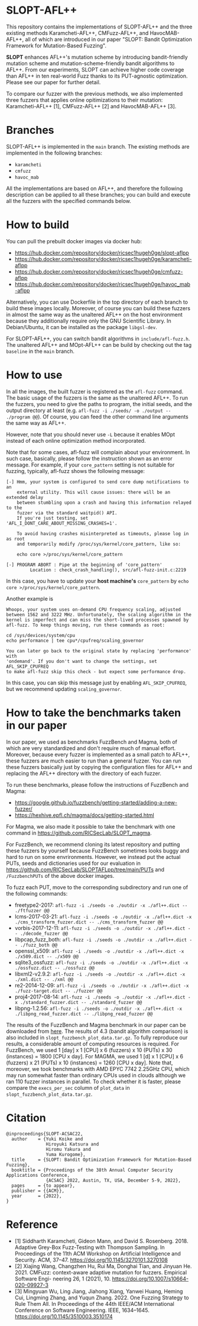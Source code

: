 # SLOPT-AFL++

This repository contains the implementations of SLOPT-AFL++ and the three existing methods Karamcheti-AFL++, CMFuzz-AFL++, and HavocMAB-AFL++, all of which are introduced in our paper "SLOPT: Bandit Optimization Framework for Mutation-Based Fuzzing".

<strong>SLOPT</strong> enhances AFL++'s mutation scheme by introducing bandit-friendly mutation scheme and mutation-scheme-friendly bandit algorithms to AFL++. 
From our experiments, SLOPT can achieve higher code coverage than AFL++ in ten real-world Fuzz thanks to its PUT-agnostic optimization.
Please see our paper for further detail.

To compare our fuzzer with the previous methods, we also implemented three fuzzers that applies online opitimizations to their mutation: Karamcheti-AFL++ [1], CMFuzz-AFL++ [2] and HavocMAB-AFL++ [3]. 

# Branches

SLOPT-AFL++ is implemented in the `main` branch.
The existing methods are implemented in the following branches:

- `karamcheti`
- `cmfuzz`
- `havoc_mab`

All the implementations are based on AFL++, and therefore the following description can be applied to all these branches; you can build and execute all the fuzzers with the specified commands below.

# How to build

You can pull the prebuilt docker images via docker hub:
  - https://hub.docker.com/repository/docker/ricsec1hugeh0ge/slopt-aflpp
  - https://hub.docker.com/repository/docker/ricsec1hugeh0ge/karamcheti-aflpp
  - https://hub.docker.com/repository/docker/ricsec1hugeh0ge/cmfuzz-aflpp
  - https://hub.docker.com/repository/docker/ricsec1hugeh0ge/havoc_mab-aflpp

Alternatively, you can use Dockerfile in the top directory of each branch to build these images locally.
Moreover, of course you can build these fuzzers in almost the same way as the unaltered AFL++ on the host environment because they additionally require only the GNU Scientific Library. In Debian/Ubuntu, it can be installed as the package `libgsl-dev`.

For SLOPT-AFL++, you can switch bandit algorithms in `include/afl-fuzz.h`.
The unaltered AFL++ and MOpt-AFL++ can be build by checking out the tag `baseline` in the `main` branch.

# How to use

In all the images, the built fuzzer is registered as the `afl-fuzz` command.
The basic usage of the fuzzers is the same as the unaltered AFL++.
To run the fuzzers, you need to give the paths to program, the initial seeds, and the output directory at least (e.g. `afl-fuzz -i ./seeds/ -o ./output -- ./program @@`). 
Of course, you can feed the other command line arguments the same way as AFL++.

However, note that you should never use `-L` because it enables MOpt instead of each online optimization method incorporated.

Note that for some cases, afl-fuzz will complain about your environment. 
In such case, basically, please follow the instruction shown as an error message.
For example, if your `core_pattern` setting is not suitable for fuzzing, typically, afl-fuzz shows the following message:

```
[-] Hmm, your system is configured to send core dump notifications to an
    external utility. This will cause issues: there will be an extended delay
    between stumbling upon a crash and having this information relayed to the
    fuzzer via the standard waitpid() API.
    If you're just testing, set 'AFL_I_DONT_CARE_ABOUT_MISSING_CRASHES=1'.

    To avoid having crashes misinterpreted as timeouts, please log in as root
    and temporarily modify /proc/sys/kernel/core_pattern, like so:

    echo core >/proc/sys/kernel/core_pattern

[-] PROGRAM ABORT : Pipe at the beginning of 'core_pattern'
         Location : check_crash_handling(), src/afl-fuzz-init.c:2219
```
In this case, you have to update your <strong>host machine's</strong> `core_pattern` by `echo core >/proc/sys/kernel/core_pattern`.

Another example is 

```
Whoops, your system uses on-demand CPU frequency scaling, adjusted
between 1562 and 3222 MHz. Unfortunately, the scaling algorithm in the
kernel is imperfect and can miss the short-lived processes spawned by
afl-fuzz. To keep things moving, run these commands as root:

cd /sys/devices/system/cpu
echo performance | tee cpu*/cpufreq/scaling_governor

You can later go back to the original state by replacing 'performance' with
'ondemand'. If you don't want to change the settings, set AFL_SKIP_CPUFREQ
to make afl-fuzz skip this check - but expect some performance drop.
```

In this case, you can skip this message just by enabling `AFL_SKIP_CPUFREQ`, but we recommend updating `scaling_governor`.


# How to take the benchmarks taken in our paper

In our paper, we used as benchmarks FuzzBench and Magma, both of which are very standardized and don't require much of manual effort.
Moreover, because every fuzzer is implemented as a small patch to AFL++, these fuzzers are much easier to run than a general fuzzer.
You can run these fuzzers basically just by copying the configuration files for AFL++ and replacing the AFL++ directory with the directory of each fuzzer.

To run these benchmarks, please follow the instructions of FuzzBench and Magma:
  - https://google.github.io/fuzzbench/getting-started/adding-a-new-fuzzer/
  - https://hexhive.epfl.ch/magma/docs/getting-started.html

For Magma, we also made it possible to take the benchmark with one command in https://github.com/RICSecLab/SLOPT_magma.

For FuzzBench, we recommend cloning its latest repository and putting these fuzzers by yourself because FuzzBench sometimes looks buggy and hard to run on some envrironments.
However, we instead put the actual PUTs, seeds and dictionaries used for our evaluation in https://github.com/RICSecLab/SLOPTAFLpp/tree/main/PUTs and `/FuzzbenchPUTs` of the above docker images.

To fuzz each PUT, move to the corresponding subdirectory and run one of the following commands:

- freetype2-2017:    `afl-fuzz -i ./seeds -o ./outdir -x ./afl++.dict -- ./ftfuzzer @@`
- lcms-2017-03-21:   `afl-fuzz -i ./seeds -o ./outdir -x ./afl++.dict -x ./cms_transform_fuzzer.dict -- ./cms_transform_fuzzer @@`
- vorbis-2017-12-11: `afl-fuzz -i ./seeds -o ./outdir -x ./afl++.dict -- ./decode_fuzzer @@`
- libpcap\_fuzz\_both: `afl-fuzz -i ./seeds -o ./outdir -x ./afl++.dict -- ./fuzz_both @@`
- openssl\_x509:      `afl-fuzz -i ./seeds -o ./outdir -x ./afl++.dict -x ./x509.dict -- ./x509 @@`
- sqlite3\_ossfuzz:   `afl-fuzz -i ./seeds -o ./outdir -x ./afl++.dict -x ./ossfuzz.dict -- ./ossfuzz @@`
- libxml2-v2.9.2:    `afl-fuzz -i ./seeds -o ./outdir -x ./afl++.dict -x ./xml.dict -- ./xml @@`
- re2-2014-12-09:    `afl-fuzz -i ./seeds -o ./outdir -x ./afl++.dict -x ./fuzz-target.dict -- ./fuzzer @@`
- proj4-2017-08-14:  `afl-fuzz -i ./seeds -o ./outdir -x ./afl++.dict -x ./standard_fuzzer.dict -- ./standard_fuzzer @@`
- libpng-1.2.56:     `afl-fuzz -i ./seeds -o ./outdir -x ./afl++.dict -x ./libpng_read_fuzzer.dict -- ./libpng_read_fuzzer @@`


The results of the FuzzBench and Magma benchmark in our paper can be downloaded from [here](https://drive.google.com/drive/folders/1WtEolT0AuH535Bbhv07Lyo8zUYnrXnB4). The results of 4.3 (bandit algorithm comparison) is also included in `slopt_fuzzbench_plot_data.tar.gz`.
To fully reproduce our results, a considerable amount of computing resources is required. For FuzzBench, we used 1 [day] x 1 [CPU] x 6 (fuzzers) x 10 (PUTs) x 30 (instances) = 1800 [CPU x day]. For MAGMA, we used 1 [d] x 1 [CPU] x 6 (fuzzers) x 21 (PUTs) x 10 (instances) = 1260 [CPU x day]. Note that, moreover, we took benchmarks with AMD EPYC 7742 2.25GHz CPU, which may run somewhat faster than ordinary CPUs used in clouds although we ran 110 fuzzer instances in parallel. To check whether it is faster, please compare the `execs_per_sec` column of `plot_data` in `slopt_fuzzbench_plot_data.tar.gz`.

# Citation

```
@inproceedings{SLOPT-ACSAC22,
  author    = {Yuki Koike and
               Hiroyuki Katsura and
               Hiromu Yakura and
               Yuma Kurogome},
  title     = {SLOPT: Bandit Optimization Framework for Mutation-Based Fuzzing},
  booktitle = {Proceedings of the 38th Annual Computer Security Applications Conference,
               {ACSAC} 2022, Austin, TX, USA, December 5-9, 2022},
  pages     = {to appear},
  publisher = {{ACM}},
  year      = {2022},
}
```

# Reference

- [1] Siddharth Karamcheti, Gideon Mann, and David S. Rosenberg. 2018. Adaptive Grey-Box Fuzz-Testing with Thompson Sampling. In Proceedings of the 11th ACM Workshop on Artificial Intelligence and Security. ACM, 37–47. https://doi.org/10.1145/3270101.3270108
- [2] Xiajing Wang, Changzhen Hu, Rui Ma, Donghai Tian, and Jinyuan He. 2021. CMFuzz: context-aware adaptive mutation for fuzzers. Empirical Software Engi- neering 26, 1 (2021), 10. https://doi.org/10.1007/s10664-020-09927-3
- [3] Mingyuan Wu, Ling Jiang, Jiahong Xiang, Yanwei Huang, Heming Cui, Lingming Zhang, and Yuqun Zhang. 2022. One Fuzzing Strategy to Rule Them All. In Proceedings of the 44th IEEE/ACM International Conference on Software Engineering. IEEE, 1634–1645. https://doi.org/10.1145/3510003.3510174
